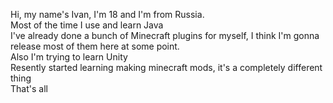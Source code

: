 Hi, my name's Ivan, I'm 18 and I'm from Russia.  
Most of the time I use and learn Java  
I've already done a bunch of Minecraft plugins for myself, I think I'm gonna release most of them here at some point.  
Also I'm trying to learn Unity  
Resently started learning making minecraft mods, it's a completely different thing  
That's all  

<!---
greenem-official/greenem-official is a ✨ special ✨ repository because its `README.md` (this file) appears on your GitHub profile.
You can click the Preview link to take a look at your changes.
--->
